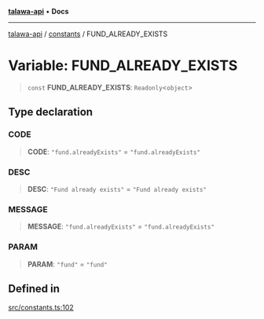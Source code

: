 [**talawa-api**](../../README.md) • **Docs**

***

[talawa-api](../../modules.md) / [constants](../README.md) / FUND\_ALREADY\_EXISTS

# Variable: FUND\_ALREADY\_EXISTS

> `const` **FUND\_ALREADY\_EXISTS**: `Readonly`\<`object`\>

## Type declaration

### CODE

> **CODE**: `"fund.alreadyExists"` = `"fund.alreadyExists"`

### DESC

> **DESC**: `"Fund already exists"` = `"Fund already exists"`

### MESSAGE

> **MESSAGE**: `"fund.alreadyExists"` = `"fund.alreadyExists"`

### PARAM

> **PARAM**: `"fund"` = `"fund"`

## Defined in

[src/constants.ts:102](https://github.com/PalisadoesFoundation/talawa-api/blob/6712e9940a5702665afc506fa9f6e9d7e1dc7991/src/constants.ts#L102)
